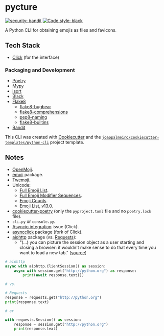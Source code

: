 # pycture

[![security: bandit](https://img.shields.io/badge/security-bandit-yellow.svg)](https://github.com/PyCQA/bandit)
[![Code style: black](https://img.shields.io/badge/code%20style-black-000000.svg)](https://github.com/psf/black)

A Python CLI for obtaining emojis as files and favicons.

## Tech Stack

- [Click](https://click.palletsprojects.com/) (for the interface)

### Packaging and Development

- [Poetry](https://python-poetry.org/)
- [Mypy](http://mypy-lang.org/)
- [isort](https://pycqa.github.io/isort/)
- [Black](https://github.com/psf/black)
- [Flake8](https://flake8.pycqa.org/)
  - [flake8-bugbear](https://github.com/PyCQA/flake8-bugbear)
  - [flake8-comprehensions](https://github.com/adamchainz/flake8-comprehensions)
  - [pep8-naming](https://github.com/PyCQA/pep8-naming)
  - [flake8-builtins](https://github.com/gforcada/flake8-builtins)
- [Bandit](https://bandit.readthedocs.io/)

This CLI was created with [Cookiecutter](https://github.com/audreyr/cookiecutter) and the [`joaopalmeiro/cookiecutter-templates/python-cli`](https://github.com/joaopalmeiro/cookiecutter-templates) project template.

## Notes

- [OpenMoji](https://openmoji.org/).
- [emoji](https://github.com/carpedm20/emoji) package.
- [Twemoji](https://github.com/twitter/twemoji).
- Unicode:
  - [Full Emoji List](https://unicode.org/emoji/charts/full-emoji-list.html).
  - [Full Emoji Modifier Sequences](http://www.unicode.org/emoji/charts/full-emoji-modifiers.html).
  - [Emoji Counts](http://www.unicode.org/emoji/charts/emoji-counts.html).
  - [Emoji List, v13.0](https://unicode.org/emoji/charts-13.0/emoji-list.html).
- [cookiecutter-poetry](https://github.com/johanvergeer/cookiecutter-poetry) (only the `pyproject.toml` file and no `poetry.lock` file).
- `cli.py` or `console.py`.
- [Asyncio integration](https://github.com/pallets/click/issues/85) issue (Click).
- [asyncclick](https://github.com/python-trio/asyncclick) package (fork of Click).
- [aiohttp](https://github.com/aio-libs/aiohttp) package (vs. [Requests](https://github.com/psf/requests)):
  - "(...) you can picture the session object as a user starting and closing a browser: it wouldn't make sense to do that every time you want to load a new tab." ([source](https://docs.aiohttp.org/en/stable/http_request_lifecycle.html))

```python
# aiohttp
async with aiohttp.ClientSession() as session:
    async with session.get("http://python.org") as response:
        print(await response.text())

# vs.

# Requests
response = requests.get("http://python.org")
print(response.text)

# or

with requests.Session() as session:
    response = session.get("http://python.org")
    print(response.text)
```
